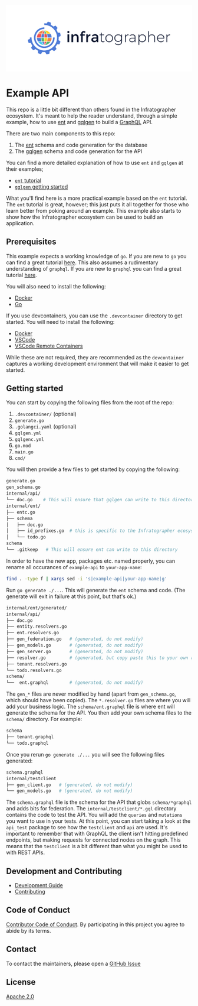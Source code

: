 ![logo](https://github.com/infratographer/website/blob/main/source/theme/assets/pictures/logo.jpg?raw=true)
# Example API

This repo is a little bit different than others found in the Infratographer ecosystem. It's meant to help the reader understand, through a simple example, how to use [ent](https://entgo.io) and [gqlgen](https://gqlgen.com) to build a [GraphQL](https://graphql.org) API.

There are two main components to this repo:

1. The [ent](https://entgo.io) schema and code generation for the database
1. The [gqlgen](https://gqlgen.com) schema and code generation for the API

You can find a more detailed explanation of how to use `ent` and `gqlgen`  at their  examples;

* [`ent` tutorial](https://entgo.io/docs/tutorial-setup)
* [`gqlgen` getting started](https://gqlgen.com/getting-started/)

What you'll find here is a more practical example based on the `ent` tutorial. The `ent` tutorial is great, however; this just puts it all together for those who learn better from poking around an example. This example also starts to show how the Infratographer ecosystem can be used to build an application.


## Prerequisites

This example expects a working knowledge of `go`. If you are new to `go` you can find a great tutorial [here](https://tour.golang.org/welcome/1). This also assumes a rudimentary understanding of `graphql`. If you are new to `graphql` you can find a great tutorial [here](https://graphql.org/learn/).

You will also need to install the following:

* [Docker](https://docs.docker.com/get-docker/)
* [Go](https://golang.org/doc/install)

If you use devcontainers, you can use the `.devcontainer` directory to get started. You will need to install the following:

* [Docker](https://docs.docker.com/get-docker/)
* [VSCode](https://code.visualstudio.com/download)
* [VSCode Remote Containers](https://marketplace.visualstudio.com/items?itemName=ms-vscode-remote.remote-containers)

While these are not required, they are recommended as the `devcontainer` captures a working development environment that will make it easier to get started.


## Getting started

You can start by copying the following files from the root of the repo:

1. `.devcontainer/` (optional)
1. `generate.go`
1. `.golangci.yaml` (optional)
1. `gqlgen.yml`
1. `gqlgenc.yml`
1. `go.mod`
1. `main.go`
1. `cmd/`

You will then provide a few files to get started by copying the following:

```bash
generate.go
gen_schema.go
internal/api/
└── doc.go    # This will ensure that gqlgen can write to this directory
internal/ent/
├── entc.go
├── schema
│   ├── doc.go
│   ├── id_prefixes.go  # this is specific to the Infratographer ecosystem, it contains prefixed ID prefiex strings owned by this API
│   └── todo.go
schema
└── .gitkeep   # This will ensure ent can write to this directory
```

In order to have the new app, packages etc. named properly, you can rename all occurances of `example-api` to `your-app-name`:
```bash
find . -type f | xargs sed -i 's|example-api|your-app-name|g'
```

Run `go generate ./...`. This will generate the `ent` schema and code. (The generate will exit in failure at this point, but that's ok.)

```bash
internal/ent/generated/
internal/api/
├── doc.go
├── entity.resolvers.go
├── ent.resolvers.go
├── gen_federation.go   # (generated, do not modify)
├── gen_models.go       # (generated, do not modify)
├── gen_server.go       # (generated, do not modify)
├── resolver.go         # (generated, but copy paste this to your own resolver.go)
├── tenant.resolvers.go
└── todo.resolvers.go
schema/
└──  ent.graphql        # (generated, do not modify)
```

The `gen_*` files are never modified by hand (apart from `gen_schema.go`, which should have been copied). The `*.resolver.go` files are where you will add your business logic. The `schema/ent.graphql` file is where ent will generate the schema for the API. You then add your own schema files to the `schema/` directory. For example:

```bash
schema
├── tenant.graphql
└── todo.graphql
```

Once you rerun `go generate ./...` you will see the following files generated:

```bash
schema.graphql
internal/testclient
├── gen_client.go   # (generated, do not modify)
└── gen_models.go   # (generated, do not modify)
```

The `schema.graphql` file is the schema for the API that globs `schema/*graphql` and adds bits for federation. The `internal/testclient/*.gql` directory contains the code to test the API. You will add the `queries` and `mutations` you want to use in your tests.
At this point, you can start taking a look at the `api_test` package to see how the `testclient` and `api` are used. It's important to remember that with GraphQL the client isn't hitting predefined endpoints, but making requests for connected nodes on the graph. This means that the `testclient` is a bit different than what you might be used to with REST APIs.

## Development and Contributing

* [Development Guide](docs/development.md)
* [Contributing](https://infratographer.com/community/contributing/)

## Code of Conduct

[Contributor Code of Conduct](https://infratographer.com/community/code-of-conduct/). By participating in this project you agree to abide by its terms.

## Contact

To contact the maintainers, please open a [GitHub Issue](https://github.com/infratographer/example-api/issues/new)

## License

[Apache 2.0](LICENSE)
